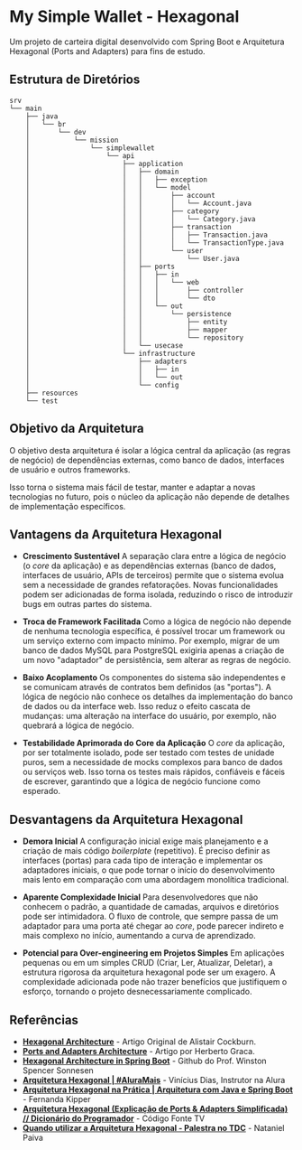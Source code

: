 # My Simple Wallet - Hexagonal

Um projeto de carteira digital desenvolvido com Spring Boot e Arquitetura Hexagonal (Ports and Adapters) para fins de estudo.

## Estrutura de Diretórios

```
srv
└── main
    ├── java
    │   └── br
    │       └── dev
    │           └── mission
    │               └── simplewallet
    │                   └── api
    │                       ├── application
    │                       │   ├── domain
    │                       │   │   ├── exception
    │                       │   │   └── model
    │                       │   │       ├── account
    │                       │   │       │   └── Account.java
    │                       │   │       ├── category
    │                       │   │       │   └── Category.java
    │                       │   │       ├── transaction
    │                       │   │       │   ├── Transaction.java
    │                       │   │       │   └── TransactionType.java
    │                       │   │       └── user
    │                       │   │           └── User.java
    │                       │   ├── ports
    │                       │   │   ├── in
    │                       │   │   │   └── web
    │                       │   │   │       ├── controller
    │                       │   │   │       └── dto
    │                       │   │   └── out
    │                       │   │       └── persistence
    │                       │   │           ├── entity
    │                       │   │           ├── mapper
    │                       │   │           └── repository
    │                       │   └── usecase
    │                       └── infrastructure
    │                           ├── adapters
    │                           │   ├── in
    │                           │   └── out
    │                           └── config
    ├── resources
    └── test
```


## Objetivo da Arquitetura

O objetivo desta arquitetura é isolar a lógica central da aplicação (as regras de negócio) de dependências externas, como banco de dados, interfaces de usuário e outros frameworks.

Isso torna o sistema mais fácil de testar, manter e adaptar a novas tecnologias no futuro, pois o núcleo da aplicação não depende de detalhes de implementação específicos.

## Vantagens da Arquitetura Hexagonal

- **Crescimento Sustentável**
    A separação clara entre a lógica de negócio (o *core* da aplicação) e as dependências externas (banco de dados, interfaces de usuário, APIs de terceiros) permite que o sistema evolua sem a necessidade de grandes refatorações. Novas funcionalidades podem ser adicionadas de forma isolada, reduzindo o risco de introduzir bugs em outras partes do sistema.

- **Troca de Framework Facilitada**
    Como a lógica de negócio não depende de nenhuma tecnologia específica, é possível trocar um framework ou um serviço externo com impacto mínimo. Por exemplo, migrar de um banco de dados MySQL para PostgreSQL exigiria apenas a criação de um novo "adaptador" de persistência, sem alterar as regras de negócio.

- **Baixo Acoplamento**
    Os componentes do sistema são independentes e se comunicam através de contratos bem definidos (as "portas"). A lógica de negócio não conhece os detalhes da implementação do banco de dados ou da interface web. Isso reduz o efeito cascata de mudanças: uma alteração na interface do usuário, por exemplo, não quebrará a lógica de negócio.

- **Testabilidade Aprimorada do Core da Aplicação**
    O *core* da aplicação, por ser totalmente isolado, pode ser testado com testes de unidade puros, sem a necessidade de mocks complexos para banco de dados ou serviços web. Isso torna os testes mais rápidos, confiáveis e fáceis de escrever, garantindo que a lógica de negócio funcione como esperado.


## Desvantagens da Arquitetura Hexagonal

- **Demora Inicial**
    A configuração inicial exige mais planejamento e a criação de mais código *boilerplate* (repetitivo). É preciso definir as interfaces (portas) para cada tipo de interação e implementar os adaptadores iniciais, o que pode tornar o início do desenvolvimento mais lento em comparação com uma abordagem monolítica tradicional.

- **Aparente Complexidade Inicial**
    Para desenvolvedores que não conhecem o padrão, a quantidade de camadas, arquivos e diretórios pode ser intimidadora. O fluxo de controle, que sempre passa de um adaptador para uma porta até chegar ao *core*, pode parecer indireto e mais complexo no início, aumentando a curva de aprendizado.

- **Potencial para Over-engineering em Projetos Simples**
    Em aplicações pequenas ou em um simples CRUD (Criar, Ler, Atualizar, Deletar), a estrutura rigorosa da arquitetura hexagonal pode ser um exagero. A complexidade adicionada pode não trazer benefícios que justifiquem o esforço, tornando o projeto desnecessariamente complicado.

## Referências

- **[Hexagonal Architecture](https://alistair.cockburn.us/hexagonal-architecture/)** - Artigo Original de Alistair Cockburn.
- **[Ports and Adapters Architecture](https://herbertograca.com/2017/11/16/explicit-architecture-01-ddd-hexagonal-onion-clean-cqrs-how-i-put-it-all-together/)** - Artigo por Herberto Graca.
- **[Hexagonal Architecture in Spring Boot](https://github.com/sonnesen/fiap-product-api-with-ports-and-adapters)** - Github do Prof. Winston Spencer Sonnesen
- **[Arquitetura Hexagonal | #AluraMais](https://www.youtube.com/watch?v=X_EPcBNI5xU)** - Vinícius Dias, Instrutor na Alura
- **[Arquitetura Hexagonal na Prática | Arquitetura com Java e Spring Boot](https://youtu.be/UKSj5VJEzps?si=WV9dvtiY0pPyMq5M)** - Fernanda Kipper
- **[Arquitetura Hexagonal (Explicação de Ports & Adapters Simplificada) // Dicionário do Programador](https://youtu.be/7SaA3HCOc4c?si=vGryZRb_o7W_3vJS)** - Código Fonte TV
- **[Quando utilizar a Arquitetura Hexagonal - Palestra no TDC](https://youtu.be/opH8tomzw60?si=yh2tW0-rfq21pKSk)** - Nataniel Paiva

